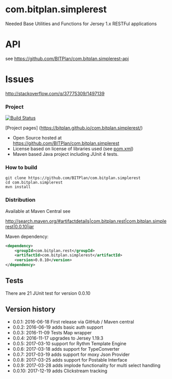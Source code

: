 # com.bitplan.simplerest
Needed Base Utilities and Functions for Jersey 1.x RESTFul applications

# API
see https://github.com/BITPlan/com.bitplan.simplerest-api

# Issues
http://stackoverflow.com/q/37775309/1497139

### Project
[![Build Status](https://travis-ci.org/BITPlan/com.bitplan.simplerest.svg?branch=master)](https://travis-ci.org/BITPlan/com.bitplan.simplerest)

[Project pages] (https://bitplan.github.io/com.bitplan.simplerest/)

* Open Source hosted at https://github.com/BITPlan/com.bitplan.simplerest
* License based on license of libraries used (see [pom.xml](https://github.com/BITPlan/com.bitplan.simplerest/blob/master/pom.xml))
* Maven based Java project including JUnit 4 tests.

### How to build
```
git clone https://github.com/BITPlan/com.bitplan.simplerest
cd com.bitplan.simplerest
mvn install
```

### Distribution
Available at Maven Central see 

http://search.maven.org/#artifactdetails|com.bitplan.rest|com.bitplan.simplerest|0.0.10|jar

Maven dependency:

```xml
<dependency>
	<groupId>com.bitplan.rest</groupId>
	<artifactId>com.bitplan.simplerest</artifactId>
	<version>0.0.10</version>
</dependency>
```
## Tests
There are 21 JUnit test for version 0.0.10

## Version history
*  0.0.1: 2016-06-18 First release via GitHub / Maven central
*  0.0.2: 2016-06-19 adds basic auth support
*  0.0.3: 2016-11-09 Tests Map wrapper
*  0.0.4: 2016-11-17 upgrades to Jersey 1.19.3
*  0.0.5: 2017-03-10 support for Rythm Template Engine
*  0.0.6: 2017-03-18 adds support for TypeConverter
*  0.0.7: 2017-03-19 adds support for moxy Json Provider
*  0.0.8: 2017-03-25 adds support for Postable Interface
*  0.0.9: 2017-03-28 adds implode functionality for multi select handling
* 0.0.10: 2017-12-19 adds Clickstream tracking
